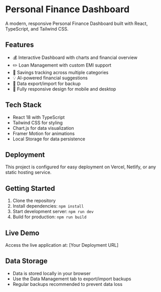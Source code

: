 # Personal Finance Dashboard

A modern, responsive Personal Finance Dashboard built with React, TypeScript, and Tailwind CSS.

## Features

- 💰 Interactive Dashboard with charts and financial overview
- ✏️ Loan Management with custom EMI support
- 💼 Savings tracking across multiple categories
- 💡 AI-powered financial suggestions
- 💾 Data export/import for backup
- 📱 Fully responsive design for mobile and desktop

## Tech Stack

- React 18 with TypeScript
- Tailwind CSS for styling
- Chart.js for data visualization
- Framer Motion for animations
- Local Storage for data persistence

## Deployment

This project is configured for easy deployment on Vercel, Netlify, or any static hosting service.

## Getting Started

1. Clone the repository
2. Install dependencies: `npm install`
3. Start development server: `npm run dev`
4. Build for production: `npm run build`

## Live Demo

Access the live application at: [Your Deployment URL]

## Data Storage

- Data is stored locally in your browser
- Use the Data Management tab to export/import backups
- Regular backups recommended to prevent data loss
